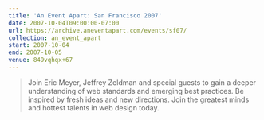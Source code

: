```yaml
---
title: 'An Event Apart: San Francisco 2007'
date: 2007-10-04T09:00:00-07:00
url: https://archive.aneventapart.com/events/sf07/
collection: an_event_apart
start: 2007-10-04
end: 2007-10-05
venue: 849vqhqx+67
---
```

> Join Eric Meyer, Jeffrey Zeldman and special guests to gain a deeper understanding of web standards and emerging best practices. Be inspired by fresh ideas and new directions. Join the greatest minds and hottest talents in web design today.
